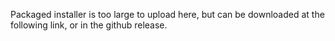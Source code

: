 Packaged installer is too large to upload here, but can be downloaded at the following link, or in the github release.
